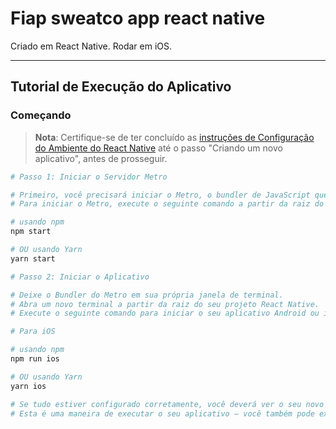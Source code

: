 # Fiap sweatco app react native

Criado em React Native.
Rodar em iOS.

---

## Tutorial de Execução do Aplicativo

### Começando

> **Nota**: Certifique-se de ter concluído as [instruções de Configuração do Ambiente do React Native](https://reactnative.dev/docs/environment-setup) até o passo "Criando um novo aplicativo", antes de prosseguir.

```bash
# Passo 1: Iniciar o Servidor Metro

# Primeiro, você precisará iniciar o Metro, o bundler de JavaScript que acompanha o React Native.
# Para iniciar o Metro, execute o seguinte comando a partir da raiz do seu projeto React Native:

# usando npm
npm start

# OU usando Yarn
yarn start

# Passo 2: Iniciar o Aplicativo

# Deixe o Bundler do Metro em sua própria janela de terminal.
# Abra um novo terminal a partir da raiz do seu projeto React Native.
# Execute o seguinte comando para iniciar o seu aplicativo Android ou iOS:

# Para iOS

# usando npm
npm run ios

# OU usando Yarn
yarn ios

# Se tudo estiver configurado corretamente, você deverá ver o seu novo aplicativo rodando em seu Emulador Android ou Simulador iOS em breve, desde que tenha configurado seu emulador/simulador corretamente.
# Esta é uma maneira de executar o seu aplicativo — você também pode executá-lo diretamente dentro do Android Studio e do Xcode, respectivamente.
